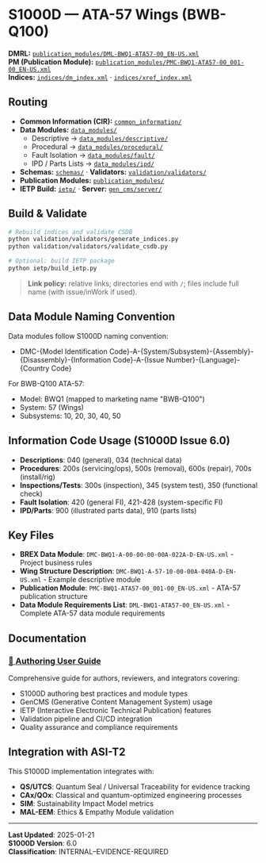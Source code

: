 # S1000D — ATA-57 Wings (BWB-Q100)

**DMRL:** [`publication_modules/DML-BWQ1-ATA57-00_EN-US.xml`](./publication_modules/DML-BWQ1-ATA57-00_EN-US.xml)  
**PM (Publication Module):** [`publication_modules/PMC-BWQ1-ATA57-00_001-00_EN-US.xml`](./publication_modules/PMC-BWQ1-ATA57-00_001-00_EN-US.xml)  
**Indices:** [`indices/dm_index.xml`](./indices/dm_index.xml) · [`indices/xref_index.xml`](./indices/xref_index.xml)

## Routing
- **Common Information (CIR):** [`common_information/`](./common_information/)
- **Data Modules:** [`data_modules/`](./data_modules/)
  - Descriptive → [`data_modules/descriptive/`](./data_modules/descriptive/)
  - Procedural → [`data_modules/procedural/`](./data_modules/procedural/)
  - Fault Isolation → [`data_modules/fault/`](./data_modules/fault/)
  - IPD / Parts Lists → [`data_modules/ipd/`](./data_modules/ipd/)
- **Schemas:** [`schemas/`](./schemas/) · **Validators:** [`validation/validators/`](./validation/validators/)
- **Publication Modules:** [`publication_modules/`](./publication_modules/)
- **IETP Build:** [`ietp/`](./ietp/) · **Server:** [`gen_cms/server/`](./gen_cms/server/)

## Build & Validate
```bash
# Rebuild indices and validate CSDB
python validation/validators/generate_indices.py
python validation/validators/validate_csdb.py

# Optional: build IETP package
python ietp/build_ietp.py
```

> **Link policy:** relative links; directories end with `/`; files include full name (with issue/inWork if used).

## Data Module Naming Convention

Data modules follow S1000D naming convention:
- DMC-{Model Identification Code}-A-{System/Subsystem}-{Assembly}-{Disassembly}-{Information Code}-A-{Issue Number}-{Language}-{Country Code}

For BWB-Q100 ATA-57:
- Model: BWQ1 (mapped to marketing name "BWB-Q100")
- System: 57 (Wings)  
- Subsystems: 10, 20, 30, 40, 50

## Information Code Usage (S1000D Issue 6.0)

- **Descriptions**: 040 (general), 034 (technical data)
- **Procedures**: 200s (servicing/ops), 500s (removal), 600s (repair), 700s (install/rig)
- **Inspections/Tests**: 300s (inspection), 345 (system test), 350 (functional check)
- **Fault Isolation**: 420 (general FI), 421-428 (system-specific FI)
- **IPD/Parts**: 900 (illustrated parts data), 910 (parts lists)

## Key Files

- **BREX Data Module**: `DMC-BWQ1-A-00-00-00-00A-022A-D-EN-US.xml` - Project business rules
- **Wing Structure Description**: `DMC-BWQ1-A-57-10-00-00A-040A-D-EN-US.xml` - Example descriptive module
- **Publication Module**: `PMC-BWQ1-ATA57-00_001-00_EN-US.xml` - ATA-57 publication structure
- **Data Module Requirements List**: `DML-BWQ1-ATA57-00_EN-US.xml` - Complete ATA-57 data module requirements

## Documentation

### [📖 Authoring User Guide](docs/user-guide/User-Guide.md)
Comprehensive guide for authors, reviewers, and integrators covering:
- S1000D authoring best practices and module types
- GenCMS (Generative Content Management System) usage
- IETP (Interactive Electronic Technical Publication) features
- Validation pipeline and CI/CD integration
- Quality assurance and compliance requirements

## Integration with ASI-T2

This S1000D implementation integrates with:
- **QS/UTCS**: Quantum Seal / Universal Traceability for evidence tracking
- **CAx/QOx**: Classical and quantum-optimized engineering processes
- **SIM**: Sustainability Impact Model metrics
- **MAL-EEM**: Ethics & Empathy Module validation

---

**Last Updated**: 2025-01-21  
**S1000D Version**: 6.0  
**Classification**: INTERNAL–EVIDENCE-REQUIRED